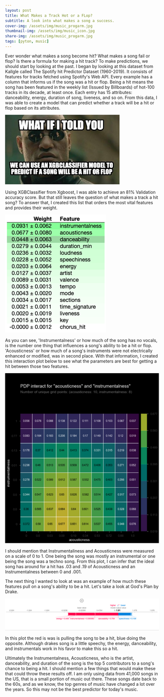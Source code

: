 ```yaml
---
layout: post
title: What Makes a Track Hot or a FLop?
subtitle: A look into what makes a song a success.
cover-img: /assets/img/music_progarm.jpg
thumbnail-img: /assets/img/music_icon.jpg
share-img: /assets/img/music_progarm.jpg
tags: [pyton, music]
---
```

Ever wonder what makes a song become hit? What makes a song fail or flop? Is there a formula for making a hit track? To make predictions, we should start by looking at the past.  I began by looking at this dataset from Kallgle called The Spotify hit Predictor Dataset (1960-2019). It consists of features for tracks fetched using Spotify's Web API.  Every example has a column that informs us if the song was a hit or flop.  Being a hit means the song has been featured in the weekly list (Issued by Billboards) of hot-100 tracks in its decade, at least once. Each entry has 15 attributes: danceability, energy, duration of song, liveness, and so on. From this data, I was able to create a model that can predict whether a track will be a hit or flop based on its attributes.

![sales genre](https://github.com/joeyMckinney/joeymckinney.github.io/blob/master/assets/img/classifier_meme.jpg)

Using XGBClassifier from Xgboost, I was able to achieve an 81% Validation accuracy score. But that still leaves the question of what makes a track a hit song? To answer that, I created this list that orders the most vital features and provides their weight.
  
![sales genre](https://github.com/joeyMckinney/joeymckinney.github.io/blob/master/assets/img/fig1.png)

As you can see, 'Instrumentalness' or how much of the song has no vocals, is the number one thing that influences a song's ability to be a hit or flop.  'Acousticness' or how much of a song's instruments were not electrically enhanced or modified, was in second place. With that information, I created this interaction plot below to see what the parameters are best for getting a hit between those two features.
  
![sales genre](https://github.com/joeyMckinney/joeymckinney.github.io/blob/master/assets/img/fig2.png)

I should mention that Instrumentaliness and Acousticness were measured on a scale of 0 to 1. One being the song was mostly an instrumental or one being the song was a techno song. From this plot, I can infer that the ideal song has around for a hit has .03 and .19 of Acousticness and an Instrumentalness between 0 and .001. 

The next thing I wanted to look at was an example of how much these features pull on a song's ability to be a hit. Let's take a look at God's Plan by Drake.  
  
![sales genre](https://github.com/joeyMckinney/joeymckinney.github.io/blob/master/assets/img/fig3.png)
  
In this plot the red is was is pulling the song to be a hit, blue doing the opposite. Although drakes song is a little speechy, the energy, danceability, and instrumentals work in his favor to make this so a hit. 

Ultimately the Instrumentalness, Acousticness,  who is the artist, danceability, and duration of the song is the top 5 contributors to a song's chance to being a hit. I should mention a few things that would make these that could throw these results off. I am only using data from 41,000 songs in the US, that is a small portion of music out there. These songs date back to the 60s, and as we know, the top genres of music have changed a lot over the years. So this may not be the best predictor for today's music.
